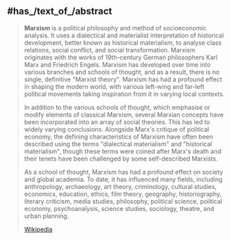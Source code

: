 ﻿---
has_id_wikidata: Q7264
different_from:
- '[[_Standards/WikiData/WD~anarcho-communism,188670]]'
- '[[_Standards/WikiData/WD~anarchism,6199]]'
has_part_s_:
- "[[_Standards/WikiData/WD~Western_Marxism,917453]]"
- "[[_Standards/WikiData/WD~Orthodox_Marxism,937465]]"
- "[[_Standards/WikiData/WD~Classical_Marxism,5128296]]"
- "[[_Standards/WikiData/WD~open_Marxism,7096125]]"
described_by_source:
- "[[_Standards/WikiData/WD~Historisch-kritisches_Wörterbuch_des_Marxismus,1308032]]"
- "[[_Standards/WikiData/WD~Brockhaus_Encyclopedia,_21st_edition,_volume_17,_Article__Marxism_,56627988]]"
- "[[_Standards/WikiData/WD~Red_Blue_Translator,131935072]]"
instance_of:
- "[[_Standards/WikiData/WD~economic_theory,1401304]]"
- "[[_Standards/WikiData/WD~school_of_economic_thought,3048444]]"
- "[[_Standards/WikiData/WD~political_ideology,12909644]]"
opposite_of: "[[_Standards/WikiData/WD~criticisms_of_Marxism,1781612]]"
topic_s_main_template: "[[_Standards/WikiData/WD~Template_Marxism_sidebar,8084147]]"
practiced_by: '[[_Standards/WikiData/WD~Marxist,12716775]]'
topic_s_main_Wikimedia_portal: '[[_Standards/WikiData/WD~Portal_Marxism,60647992]]'
Provenio_UUID: 231cb96e-f0fa-48ef-9409-2533c7922db3
subclass_of:
- '[[_Standards/WikiData/WD~communism,6186]]'
- '[[_Standards/WikiData/WD~socialism,7272]]'
named_after: "[[_Standards/WikiData/WD~Karl_Marx,9061]]"
discoverer_or_inventor:
- "[[_Standards/WikiData/WD~Karl_Marx,9061]]"
- "[[_Standards/WikiData/WD~Friedrich_Engels,34787]]"
Commons_category: Marxism
OmegaWiki_Defined_Meaning: 354359
pronunciation_audio: "http://commons.wikimedia.org/wiki/Special:FilePath/LL-Q1571%20%28mar%29-Neelima64-%E0%A4%AE%E0%A4%BE%E0%A4%B0%E0%A5%8D%E0%A4%95%E0%A5%8D%E0%A4%B8%E0%A4%B5%E0%A4%BE%E0%A4%A6.wav"
image: "http://commons.wikimedia.org/wiki/Special:FilePath/Marx%20and%20Engels.jpg"
---

## #has_/text_of_/abstract 

> **Marxism** is a political philosophy and method of socioeconomic analysis. It uses a dialectical and materialist interpretation of historical development, better known as historical materialism, to analyse class relations, social conflict, and social transformation. Marxism originates with the works of 19th-century German philosophers Karl Marx and Friedrich Engels. Marxism has developed over time into various branches and schools of thought, and as a result, there is no single, definitive "Marxist theory". Marxism has had a profound effect in shaping the modern world, with various left-wing and far-left political movements taking inspiration from it in varying local contexts.
>
> In addition to the various schools of thought, which emphasise or modify elements of classical Marxism, several Marxian concepts have been incorporated into an array of social theories. This has led to widely varying conclusions. Alongside Marx's critique of political economy, the defining characteristics of Marxism have often been described using the terms "dialectical materialism" and "historical materialism", though these terms were coined after Marx's death and their tenets have been challenged by some self-described Marxists.
>
> As a school of thought, Marxism has had a profound effect on society and global academia. To date, it has influenced many fields, including anthropology, archaeology, art theory, criminology, cultural studies, economics, education, ethics, film theory, geography, historiography, literary criticism, media studies, philosophy, political science, political economy, psychoanalysis, science studies, sociology, theatre, and urban planning.
>
> [Wikipedia](https://en.wikipedia.org/wiki/Marxism)

